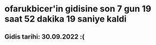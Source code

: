 # ofarukbicer'in gidisine son 7 gun 19 saat 52 dakika 19 saniye kaldi

## Gidis tarihi: 30.09.2022 :(